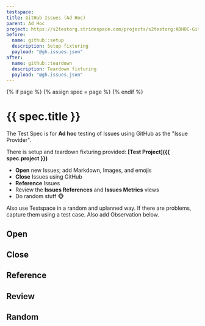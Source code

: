 ```yaml
---
testspace:
title: GitHub Issues (Ad Hoc)
parent: Ad Hoc
project: https://s2testorg.stridespace.com/projects/s2testorg:ADHOC-GitHub.Issues
before:
  name: github::setup
  description: Setup fixturing
  payload: "@gh.issues.json"
after:
  name: github::teardown
  description: Teardown fixturing
  payload: "@gh.issues.json"
---
```


{% if page %} {% assign spec = page %} {% endif %}

# {{ spec.title }}
The Test Spec is for **Ad hoc** testing of Issues using GitHub as the "Issue Provider". 

There is setup and teardown fixturing provided: **[Test Project]({{ spec.project }})**

- **Open** new Issues; add Markdown, Images, and emojis
- **Close** Issues using GitHub
- **Reference** Issues
- Review the **Issues References** and **Issues Metrics** views
- Do random stuff :monkey_face:

Also use Testspace in a random and uplanned way. If there are problems, capture them using a test case.
Also add Observation below.

## Open

## Close

## Reference

## Review

## Random

